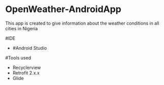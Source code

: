 # OpenWeather-AndroidApp
This app is created to give information about the weather conditions in all cities in Nigeria

#IDE
- #Android Studio

#Tools used
- Recyclerview 
- Retrofit 2.x.x
- Glide
